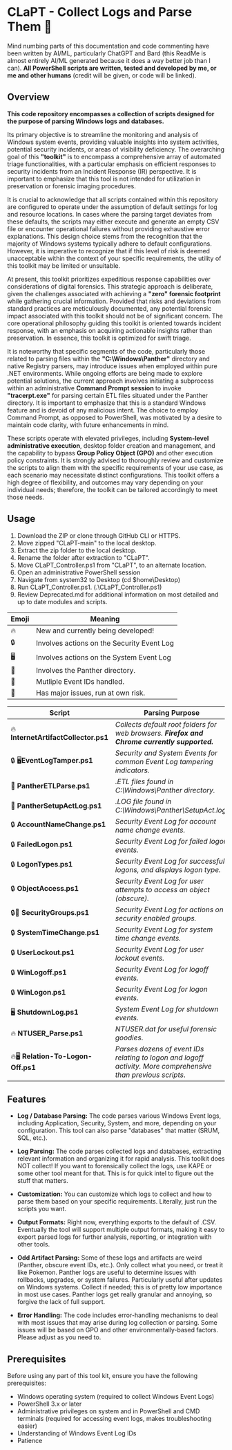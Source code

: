 # CLaPT - Collect Logs and Parse Them 📁

Mind numbing parts of this documentation and code commenting have been written by AI/ML, particularly ChatGPT and Bard (this ReadMe is almost entirely AI/ML generated because it does a way better job than I can). **All PowerShell scripts are written, tested and developed by me, or me and other humans** (credit will be given, or code will be linked).  

## Overview

**This code repository encompasses a collection of scripts designed for the purpose of parsing Windows logs and databases.** 

Its primary objective is to streamline the monitoring and analysis of Windows system events, providing valuable insights into system activities, potential security incidents, or areas of visibility deficiency. The overarching goal of this **"toolkit"** is to encompass a comprehensive array of automated triage functionalities, with a particular emphasis on efficient responses to security incidents from an Incident Response (IR) perspective. It is important to emphasize that this tool is not intended for utilization in preservation or forensic imaging procedures.

It is crucial to acknowledge that all scripts contained within this repository are configured to operate under the assumption of default settings for log and resource locations. In cases where the parsing target deviates from these defaults, the scripts may either execute and generate an empty CSV file or encounter operational failures without providing exhaustive error explanations. This design choice stems from the recognition that the majority of Windows systems typically adhere to default configurations. However, it is imperative to recognize that if this level of risk is deemed unacceptable within the context of your specific requirements, the utility of this toolkit may be limited or unsuitable.

At present, this toolkit prioritizes expeditious response capabilities over considerations of digital forensics. This strategic approach is deliberate, given the challenges associated with achieving a **"zero" forensic footprint** while gathering crucial information. Provided that risks and deviations from standard practices are meticulously documented, any potential forensic impact associated with this toolkit should not be of significant concern. The core operational philosophy guiding this toolkit is oriented towards incident response, with an emphasis on acquiring actionable insights rather than preservation. In essence, this toolkit is optimized for swift triage.

It is noteworthy that specific segments of the code, particularly those related to parsing files within the **"C:\Windows\Panther"** directory and native Registry parsers, may introduce issues when employed within pure .NET environments. While ongoing efforts are being made to explore potential solutions, the current approach involves initiating a subprocess within an administrative **Command Prompt session** to invoke **"tracerpt.exe"** for parsing certain ETL files situated under the Panther directory. It is important to emphasize that this is a standard Windows feature and is devoid of any malicious intent. The choice to employ Command Prompt, as opposed to PowerShell, was motivated by a desire to maintain code clarity, with future enhancements in mind.

These scripts operate with elevated privileges, including **System-level administrative execution**, desktop folder creation and management, and the capability to bypass **Group Policy Object (GPO)** and other execution policy constraints. It is strongly advised to thoroughly review and customize the scripts to align them with the specific requirements of your use case, as each scenario may necessitate distinct configurations. This toolkit offers a high degree of flexibility, and outcomes may vary depending on your individual needs; therefore, the toolkit can be tailored accordingly to meet those needs.


## Usage ## 

1. Download the ZIP or clone through GitHub CLI or HTTPS.
2. Move zipped "CLaPT-main" to the local desktop.
4. Extract the zip folder to the local desktop.
5. Rename the folder after extraction to "CLaPT".
6. Move CLaPT_Controller.ps1 from "CLaPT", to an alternate location.
7. Open an administrative PowerShell session
8. Navigate from system32 to Desktop (cd $home\Desktop\)
9. Run CLaPT_Controller.ps1. (.\CLaPT_Controller.ps1)
10. Review Deprecated.md for additional information on most detailed and up to date modules and scripts.

| Emoji | Meaning|
| --- | --- |
| 🔥 | New and currently being developed! |
| 🔒 | Involves actions on the Security Event Log |
| 🖥️ | Involves actions on the System Event Log |
| 🐆 | Involves the Panther directory. |
| 🧅 | Mutliple Event IDs handled. |
| 🤡 | Has major issues, run at own risk. |


| **Script** | **Parsing Purpose** |
| --- | --- |
| 🔥 **InternetArtifactCollector.ps1** | *Collects default root folders for web browsers. **Firefox and Chrome currently supported.*** |
| 🔒 🖥️**EventLogTamper.ps1**| *Security and System Events for common Event Log tampering indicators.*  |
| 🐆 **PantherETLParse.ps1** | *.ETL files found in _C:\Windows\Panther_ directory.* |
| 🐆 **PantherSetupActLog.ps1** | *.LOG file found in C:\Windows\Panther\SetupAct.log.* |
| 🔒 **AccountNameChange.ps1** | *Security Event Log for account name change events.* |
| 🔒 **FailedLogon.ps1** | *Security Event Log for failed logon events.* |
| 🔒 **LogonTypes.ps1** | *Security Event Log for successful logons, and displays logon type.* |
| 🔒 **ObjectAccess.ps1** | *Security Event Log for user attempts to access an object (obscure).* |
| 🔒🧅 **SecurityGroups.ps1** | *Security Event Log for actions on security enabled groups.* |
| 🔒 **SystemTimeChange.ps1** | *Security Event Log for system time change events.* |
| 🔒 **UserLockout.ps1** | *Security Event Log for user lockout events.* |
| 🔒 **WinLogoff.ps1** | *Security Event Log for logoff events.* |
| 🔒 **WinLogon.ps1** | *Security Event Log for logon events*. |
| 🖥️ **ShutdownLog.ps1** | *System Event Log for shutdown events.* |
| 🔥 **NTUSER_Parse.ps1** | *NTUSER.dat for useful forensic goodies*. |
| 🔥🖥️ **Relation-To-Logon-Off.ps1** | *Parses dozens of event IDs relating to logon and logoff activity. More comprehensive than previous scripts*.  |
   
## Features

- **Log / Database Parsing:** The code parses various Windows Event logs, including Application, Security, System, and more, depending on your configuration. This tool can also parse "databases" that matter (SRUM, SQL, etc.).

- **Log Parsing:** The code parses collected logs and databases, extracting relevant information and organizing it for rapid analysis. This toolkit does NOT collect! If you want to forensically collect the logs, use KAPE or some other tool meant for that. This is for quick intel to figure out the stuff that matters.

- **Customization:** You can customize which logs to collect and how to parse them based on your specific requirements. Literally, just run the scripts you want.

- **Output Formats:** Right now, everything exports to the default of .CSV. Eventually the tool will support multiple output formats, making it easy to export parsed logs for further analysis, reporting, or integration with other tools.

- **Odd Artifact Parsing:** Some of these logs and artifacts are weird (Panther, obscure event IDs, etc.). Only collect what you need, or treat it like Pokemon. Panther logs are useful to determine issues with rollbacks, upgrades, or system failures. Particularly useful after updates on Windows systems. Collect if needed; this is of pretty low importance in most use cases. Panther logs get really granular and annoying, so forgive the lack of full support.

- **Error Handling:** The code includes error-handling mechanisms to deal with most issues that may arise during log collection or parsing. Some issues will be based on GPO and other environmentally-based factors. Please adjust as you need to.

## Prerequisites

Before using any part of this tool kit, ensure you have the following prerequisites:

- Windows operating system (required to collect Windows Event Logs)
- PowerShell 3.x or later  
- Administrative privileges on system and in PowerShell and CMD terminals (required for accessing event logs, makes troubleshooting easier)
- Understanding of Windows Event Log IDs
- Patience
